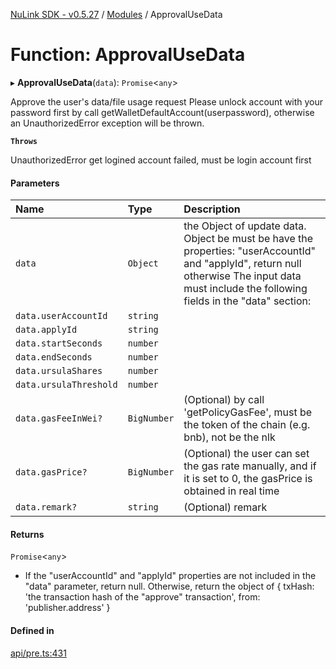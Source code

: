 [NuLink SDK - v0.5.27](../README.md) / [Modules](../modules.md) / ApprovalUseData

# Function: ApprovalUseData

▸ **ApprovalUseData**(`data`): `Promise`<`any`\>

Approve the user's data/file usage request
Please unlock account with your password first by call getWalletDefaultAccount(userpassword), otherwise an UnauthorizedError exception will be thrown.

**`Throws`**

UnauthorizedError get logined account failed, must be login account first

#### Parameters

| Name | Type | Description |
| :------ | :------ | :------ |
| `data` | `Object` | the Object of update data. Object be must be have the properties: "userAccountId" and "applyId", return null otherwise The input data must include the following fields in the "data" section: |
| `data.userAccountId` | `string` |  |
| `data.applyId` | `string` |  |
| `data.startSeconds` | `number` |  |
| `data.endSeconds` | `number` |  |
| `data.ursulaShares` | `number` |  |
| `data.ursulaThreshold` | `number` |  |
| `data.gasFeeInWei?` | `BigNumber` | (Optional) by call 'getPolicyGasFee', must be the token of the chain (e.g. bnb), not be the nlk |
| `data.gasPrice?` | `BigNumber` | (Optional) the user can set the gas rate manually, and if it is set to 0, the gasPrice is obtained in real time |
| `data.remark?` | `string` | (Optional) remark |

#### Returns

`Promise`<`any`\>

- If the "userAccountId" and "applyId" properties are not included in the "data" parameter, return null.
         Otherwise, return the object of
         {
           txHash: 'the transaction hash of the "approve" transaction',
           from: 'publisher.address'
         }

#### Defined in

[api/pre.ts:431](https://github.com/NuLink-network/nulink-sdk/blob/caaf0a6/src/api/pre.ts#L431)

